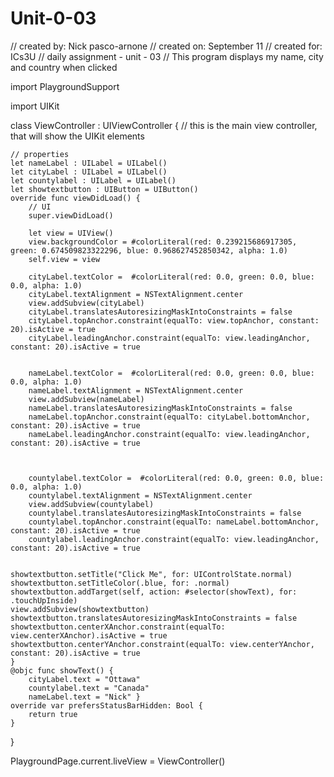 # Unit-0-03
// created by: Nick pasco-arnone
// created on: September 11
// created for: ICs3U
// daily assignment - unit - 03
// This program displays my name, city and country when clicked

import PlaygroundSupport

import UIKit

class ViewController : UIViewController {
    // this is the main view controller, that will show the UIKit elements
    
    // properties
    let nameLabel : UILabel = UILabel()
    let cityLabel : UILabel = UILabel()
    let countylabel : UILabel = UILabel()
    let showtextbutton : UIButton = UIButton()
    override func viewDidLoad() {
        // UI
        super.viewDidLoad()
        
        let view = UIView()
        view.backgroundColor = #colorLiteral(red: 0.239215686917305, green: 0.674509823322296, blue: 0.968627452850342, alpha: 1.0)
        self.view = view
        
        cityLabel.textColor =  #colorLiteral(red: 0.0, green: 0.0, blue: 0.0, alpha: 1.0)
        cityLabel.textAlignment = NSTextAlignment.center
        view.addSubview(cityLabel)
        cityLabel.translatesAutoresizingMaskIntoConstraints = false
        cityLabel.topAnchor.constraint(equalTo: view.topAnchor, constant: 20).isActive = true
        cityLabel.leadingAnchor.constraint(equalTo: view.leadingAnchor, constant: 20).isActive = true
        
        
        nameLabel.textColor =  #colorLiteral(red: 0.0, green: 0.0, blue: 0.0, alpha: 1.0)
        nameLabel.textAlignment = NSTextAlignment.center
        view.addSubview(nameLabel)
        nameLabel.translatesAutoresizingMaskIntoConstraints = false
        nameLabel.topAnchor.constraint(equalTo: cityLabel.bottomAnchor, constant: 20).isActive = true
        nameLabel.leadingAnchor.constraint(equalTo: view.leadingAnchor, constant: 20).isActive = true
        
        
        
        countylabel.textColor =  #colorLiteral(red: 0.0, green: 0.0, blue: 0.0, alpha: 1.0)
        countylabel.textAlignment = NSTextAlignment.center
        view.addSubview(countylabel)
        countylabel.translatesAutoresizingMaskIntoConstraints = false
        countylabel.topAnchor.constraint(equalTo: nameLabel.bottomAnchor, constant: 20).isActive = true
        countylabel.leadingAnchor.constraint(equalTo: view.leadingAnchor, constant: 20).isActive = true
        
    
    showtextbutton.setTitle("Click Me", for: UIControlState.normal)
    showtextbutton.setTitleColor(.blue, for: .normal)
    showtextbutton.addTarget(self, action: #selector(showText), for: .touchUpInside)
    view.addSubview(showtextbutton)
    showtextbutton.translatesAutoresizingMaskIntoConstraints = false
    showtextbutton.centerXAnchor.constraint(equalTo: view.centerXAnchor).isActive = true
    showtextbutton.centerYAnchor.constraint(equalTo: view.centerYAnchor, constant: 20).isActive = true
    }
    @objc func showText() {
        cityLabel.text = "Ottawa" 
        countylabel.text = "Canada"
        nameLabel.text = "Nick" }
    override var prefersStatusBarHidden: Bool {
        return true
    }
}
    
PlaygroundPage.current.liveView = ViewController()


